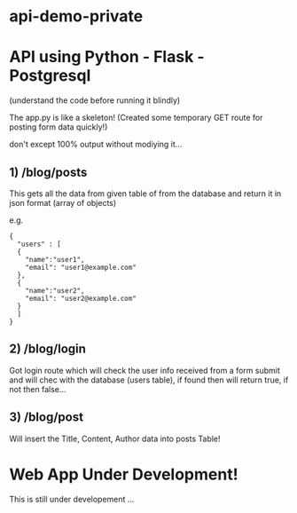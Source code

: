 # api-demo-private
# API using Python - Flask - Postgresql
(understand the code before running it blindly)

The app.py is like a skeleton!
(Created some temporary GET route for posting form data quickly!)

don't except 100% output without modiying it...
## 1) /blog/posts
This gets all the data from given table of from the database and return it in json format (array of objects)


e.g.

```
{
  "users" : [
  {
    "name":"user1",
    "email": "user1@example.com"
  },
  {
    "name":"user2",
    "email": "user2@example.com"
  }
  ]
}
```
## 2) /blog/login
Got login route which will check the user info received from a form submit and will chec with the database (users table), if found then will return true, if not then false...


## 3) /blog/post
Will insert the Title, Content, Author data into posts Table!

# Web App Under Development!
This is still under developement ...
